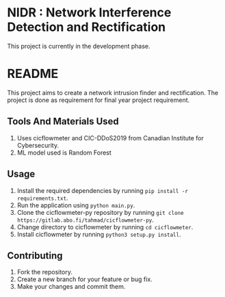 # NIDR : Network Interference Detection and Rectification

This project is currently in the development phase.

README
======
This project aims to create a network intrusion finder and rectification. The project is done as requirement for final year project requirement.

Tools And Materials Used
-------------------------

1. Uses cicflowmeter and CIC-DDoS2019 from Canadian Institute for Cybersecurity.
2. ML model used is Random Forest

Usage
-----
1. Install the required dependencies by running `pip install -r requirements.txt`.
2. Run the application using `python main.py`.
3. Clone the cicflowmeter-py repository by running `git clone https://gitlab.abo.fi/tahmad/cicflowmeter-py`.
4. Change directory to cicflowmeter by running `cd cicflowmeter`.
5. Install cicflowmeter by running `python3 setup.py install`.

Contributing
------------
1. Fork the repository.
2. Create a new branch for your feature or bug fix.
3. Make your changes and commit them.
